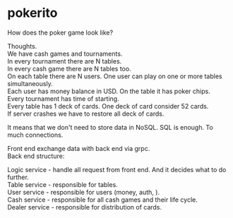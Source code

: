 # pokerito
How does the poker game look like?

Thoughts. <br>
We have cash games and tournaments. <br> 
In every tournament there are N tables. <br> 
In every cash game there are N tables too. <br> 
On each table there are N users. One user can play on one or more tables simultaneously. <br> 
Each user has money balance in USD. On the table it has poker chips. <br>
Every tournament has time of starting. <br>
Every table has 1 deck of cards. One deck of card consider 52 cards. <br>
If server crashes we have to restore all deck of cards. <br>

It means that we don't need to store data in NoSQL. SQL is enough. To much connections. <br>

Front end exchange data with back end via grpc. <br>
Back end structure: <br>

Logic service - handle all request from front end. And it decides what to do further. <br>
Table service - responsible for tables. <br>
User service - responsible for users (money, auth, ). <br>
Cash service - responsible for all cash games and their life cycle. <br>
Dealer service - responsible for distribution of cards. <br>
